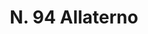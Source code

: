 ---
title: "N. 94 Allaterno"
permalink: "/edition/plant094/"
plant-name: "N. 94"
plant-number: "094"
plant-xml: "/assets/xml/plant094.xml"
plant-img1: "/assets/img/plant094_verso.jpg"
plant-img2: "/assets/img/plant094.jpg"
plant-title: "N. 94 Allaterno"
plant-wfo-link: ""
plant-kew-link: ""
plant-taxon-content: "Phyllirea [ma Phillyrea] variabilis Timb. var. media L."
layout: single-xml
---